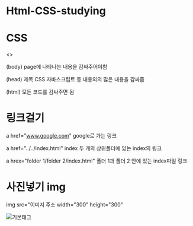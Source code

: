 # Html-CSS-studying

# CSS

<<style>>

h1 {
     font-size: 64px; 폰트 사이즈
     
     text-align: center; 중앙으로 놓기
     
     margin-top: 100px; 위로 100px 띄기
     
}
</style>>

(body) page에 나타나는 내용을 감싸주어야함

(head) 제목 CSS 자바스크립트 등 내용외의 많은 내용을 감싸줌

(html) 모든 코드를 감싸주면 됨

# 링크걸기

a href="www.google.com" google로 가는 링크

a href="../../index.html" index 두 개의 상위폴더에 있는 index의 링크

a hrex="folder 1/folder 2/index.html" 폴더 1과 폴더 2 안에 있는 index파일 링크

# 사진넣기 img

img src="이미지 주소  width="300" height="300"

![기본태그](./image/기본태그)


